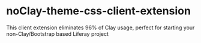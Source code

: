 # noClay-theme-css-client-extension
This client extension eliminates 96% of Clay usage, perfect for starting your non-Clay/Bootstrap based Liferay project

